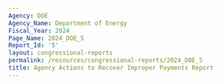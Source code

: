 ```yaml
---
Agency: DOE
Agency_Name: Department of Energy
Fiscal_Year: 2024
Page_Name: 2024_DOE_5
Report_Id: '5'
layout: congressional-reports
permalink: /resources/congressional-reports/2024_DOE_5
title: Agency Actions to Recover Improper Payments Report
---
```

